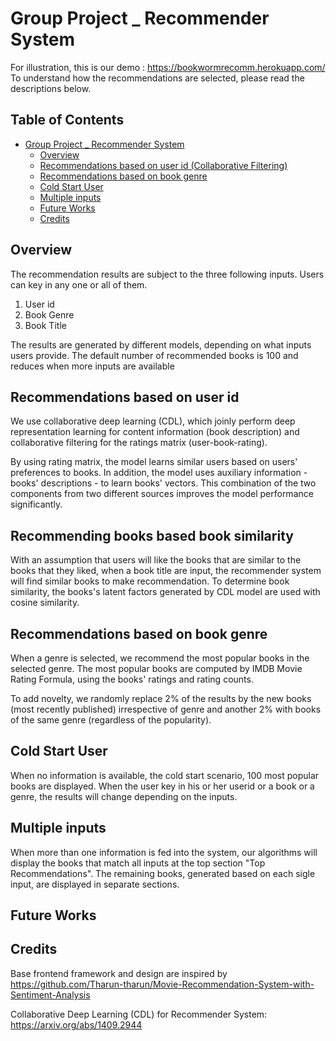 # Group Project _ Recommender System

For illustration, this is our demo : https://bookwormrecomm.herokuapp.com/ 
To understand how the recommendations are selected, please read the descriptions below.

## Table of Contents

* [Group Project _ Recommender System](#group-project-_-recommender-system)
   * [Overview](#overview)
   * [Recommendations based on user id (Collaborative Filtering)](#recommendations-based-on-user-id-collaborative-filtering)
   * [Recommendations based on book genre](#recommendations-based-on-book-genre)
   * [Cold Start User](#cold-start-user)
   * [Multiple inputs](#multiple-inputs)
   * [Future Works](#future-works)
   * [Credits](#credits)

## Overview
The recommendation results are subject to the three following inputs. Users can key in any one or all of them.
1. User id
2. Book Genre
3. Book Title

The results are generated by different models, depending on what inputs users provide. The default number of recommended books is 100 and reduces when more inputs are available

## Recommendations based on user id 
We use collaborative deep learning (CDL), which joinly perform deep representation learning for content information (book description) and collaborative filtering for the ratings matrix (user-book-rating). 

By using rating matrix, the model learns similar users based on users' preferences to books. In addition, the model uses auxiliary information - books' descriptions - to learn books' vectors. This combination of the two components from two different sources improves the model performance significantly. 

## Recommending books based book similarity 
With an assumption that users will like the books that are similar to the books that they liked, when a book title are input, the recommender system will find similar books to make recommendation.
To determine book similarity, the books's latent factors generated by CDL model are used with cosine similarity.

## Recommendations based on book genre
When a genre is selected, we recommend the most popular books in the selected genre. The most popular books are computed by IMDB Movie Rating Formula, using the books' ratings and rating counts. 

To add novelty, we randomly replace 2% of the results by the new books (most recently published) irrespective of genre and another 2% with books of the same genre (regardless of the popularity).

## Cold Start User
When no information is available, the cold start scenario, 100 most popular books are displayed. When the user key in his or her userid or a book or a genre, the results will change depending on the inputs. 

## Multiple inputs
When more than one information is fed into the system, our algorithms will display the books that match all inputs at the top section "Top Recommendations". The remaining books, generated based on each sigle input, are displayed in separate sections.

## Future Works


## Credits
Base frontend framework and design are inspired by https://github.com/Tharun-tharun/Movie-Recommendation-System-with-Sentiment-Analysis

Collaborative Deep Learning (CDL) for Recommender System: https://arxiv.org/abs/1409.2944
